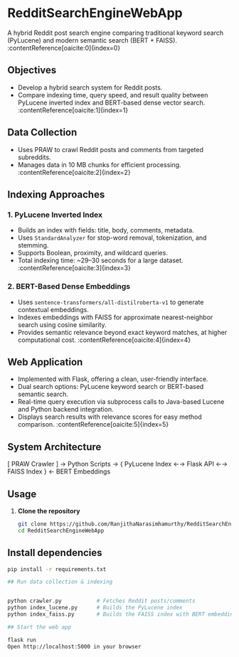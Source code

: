 # RedditSearchEngineWebApp

A hybrid Reddit post search engine comparing traditional keyword search (PyLucene) and modern semantic search (BERT + FAISS). :contentReference[oaicite:0]{index=0}

## Objectives

- Develop a hybrid search system for Reddit posts.  
- Compare indexing time, query speed, and result quality between PyLucene inverted index and BERT-based dense vector search. :contentReference[oaicite:1]{index=1}

## Data Collection

- Uses PRAW to crawl Reddit posts and comments from targeted subreddits.  
- Manages data in 10 MB chunks for efficient processing. :contentReference[oaicite:2]{index=2}

## Indexing Approaches

### 1. PyLucene Inverted Index

- Builds an index with fields: title, body, comments, metadata.  
- Uses `StandardAnalyzer` for stop-word removal, tokenization, and stemming.  
- Supports Boolean, proximity, and wildcard queries.  
- Total indexing time: ~29–30 seconds for a large dataset. :contentReference[oaicite:3]{index=3}

### 2. BERT-Based Dense Embeddings

- Uses `sentence-transformers/all-distilroberta-v1` to generate contextual embeddings.  
- Indexes embeddings with FAISS for approximate nearest-neighbor search using cosine similarity.  
- Provides semantic relevance beyond exact keyword matches, at higher computational cost. :contentReference[oaicite:4]{index=4}

## Web Application

- Implemented with Flask, offering a clean, user-friendly interface.  
- Dual search options: PyLucene keyword search or BERT-based semantic search.  
- Real-time query execution via subprocess calls to Java-based Lucene and Python backend integration.  
- Displays search results with relevance scores for easy method comparison. :contentReference[oaicite:5]{index=5}

## System Architecture

[ PRAW Crawler ] → Python Scripts → { PyLucene Index ←→ Flask API ←→ FAISS Index } ← BERT Embeddings

## Usage

1. **Clone the repository**  
   ```bash
   git clone https://github.com/RanjithaNarasimhamurthy/RedditSearchEngineWebApp.git
   cd RedditSearchEngineWebApp
   
## Install dependencies
   ```bash
pip install -r requirements.txt

## Run data collection & indexing


python crawler.py           # Fetches Reddit posts/comments
python index_lucene.py      # Builds the PyLucene index
python index_faiss.py       # Builds the FAISS index with BERT embeddings

## Start the web app

flask run
Open http://localhost:5000 in your browser
